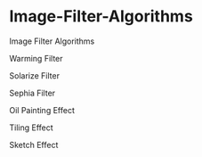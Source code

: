 # Image-Filter-Algorithms
Image Filter Algorithms

Warming Filter

Solarize Filter 

Sephia Filter

Oil Painting Effect

Tiling Effect

Sketch Effect
